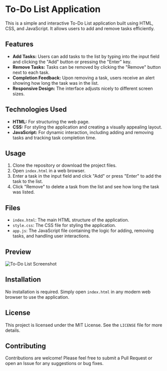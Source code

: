 # To-Do List Application

This is a simple and interactive To-Do List application built using HTML, CSS, and JavaScript. It allows users to add and remove tasks efficiently.

## Features

- **Add Tasks:** Users can add tasks to the list by typing into the input field and clicking the "Add" button or pressing the "Enter" key.
- **Remove Tasks:** Tasks can be removed by clicking the "Remove" button next to each task.
- **Completion Feedback:** Upon removing a task, users receive an alert showing how long the task was in the list.
- **Responsive Design:** The interface adjusts nicely to different screen sizes.

## Technologies Used

- **HTML:** For structuring the web page.
- **CSS:** For styling the application and creating a visually appealing layout.
- **JavaScript:** For dynamic interaction, including adding and removing tasks and tracking task completion time.

## Usage

1. Clone the repository or download the project files.
2. Open `index.html` in a web browser.
3. Enter a task in the input field and click "Add" or press "Enter" to add the task to the list.
4. Click "Remove" to delete a task from the list and see how long the task was listed.

## Files

- `index.html`: The main HTML structure of the application.
- `style.css`: The CSS file for styling the application.
- `app.js`: The JavaScript file containing the logic for adding, removing tasks, and handling user interactions.

## Preview

![To-Do List Screenshot](screenshot.png)

## Installation

No installation is required. Simply open `index.html` in any modern web browser to use the application.

## License

This project is licensed under the MIT License. See the `LICENSE` file for more details.

## Contributing

Contributions are welcome! Please feel free to submit a Pull Request or open an Issue for any suggestions or bug fixes.
